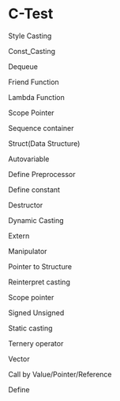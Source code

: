 # C-Test

Style Casting

Const_Casting

Dequeue

Friend Function

Lambda Function

Scope Pointer

Sequence container

Struct(Data Structure)

Autovariable

Define Preprocessor

Define constant

Destructor

Dynamic Casting

Extern

Manipulator

Pointer to Structure

Reinterpret casting

Scope pointer

Signed Unsigned

Static casting

Ternery operator

Vector

Call by Value/Pointer/Reference

Define



